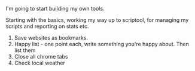 I'm going to start building my own tools.

Starting with the basics, working my way up to scriptool, for managing my scripts and reporting on stats etc.

1. Save websites as bookmarks.
2. Happy list - one point each, write something you're happy about. Then list them
3. Close all chrome tabs
4. Check local weather




